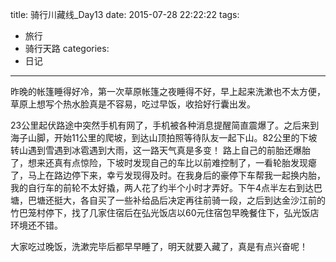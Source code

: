 title: 骑行川藏线_Day13
date: 2015-07-28 22:22:22
tags:
- 旅行
- 骑行天路
categories:
- 日记
---

昨晚的帐篷睡得好冷，第一次草原帐篷之夜睡得不好，早上起来洗漱也不太方便，草原上想写个热水脸真是不容易，吃过早饭，收拾好行囊出发。 

23公里起伏路途中突然手机有网了，手机被各种消息提醒简直震爆了。之后来到海子山脚，开始11公里的爬坡，到达山顶拍照等待队友一起下山。82公里的下坡转山遇到雪遇到冰雹遇到大雨，这一路天气真是多变！ 路上自己的前胎还爆胎了，想来还真有点惊险，下坡时发现自己的车比以前难控制了，一看轮胎发现瘪了，马上在路边停下来，幸亏发现得及时。在我身后的豪停下车帮我一起换内胎，我的自行车的前轮不太好撬，两人花了约半个小时才弄好。下午4点半左右到达巴塘，巴塘还挺大，各自买了一些补给品后决定再往前骑一段，之后到达金沙江前的竹巴笼村停下，找了几家住宿后在弘光饭店以60元住宿包早晚餐住下，弘光饭店环境还不错。

大家吃过晚饭，洗漱完毕后都早早睡了，明天就要入藏了，真是有点兴奋呢！


